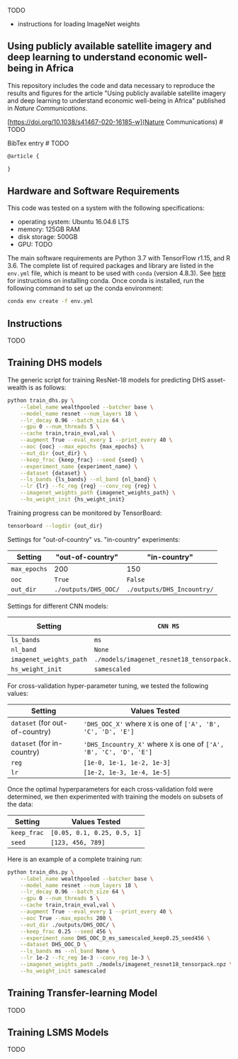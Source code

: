 TODO
- instructions for loading ImageNet weights

## Using publicly available satellite imagery and deep learning to understand economic well-being in Africa

This repository includes the code and data necessary to reproduce the results and figures for the article "Using publicly available satellite imagery and deep learning to understand economic well-being in Africa" published in *Nature Communications*.

[https://doi.org/10.1038/s41467-020-16185-w](Nature Communications)  # TODO

BibTex entry  # TODO

```tex
@article {

}
```


## Hardware and Software Requirements

This code was tested on a system with the following specifications:

- operating system: Ubuntu 16.04.6 LTS
- memory: 125GB RAM
- disk storage: 500GB
- GPU: TODO

The main software requirements are Python 3.7 with TensorFlow r1.15, and R 3.6. The complete list of required packages and library are listed in the `env.yml` file, which is meant to be used with `conda` (version 4.8.3). See [here](https://docs.conda.io/projects/conda/en/latest/user-guide/install/) for instructions on installing conda. Once conda is installed, run the following command to set up the conda environment:

```bash
conda env create -f env.yml
```


## Instructions

TODO


## Training DHS models

The generic script for training ResNet-18 models for predicting DHS asset-wealth is as follows:

```bash
python train_dhs.py \
    --label_name wealthpooled --batcher base \
    --model_name resnet --num_layers 18 \
    --lr_decay 0.96 --batch_size 64 \
    --gpu 0 --num_threads 5 \
    --cache train,train_eval,val \
    --augment True --eval_every 1 --print_every 40 \
    --ooc {ooc} --max_epochs {max_epochs} \
    --out_dir {out_dir} \
    --keep_frac {keep_frac} --seed {seed} \
    --experiment_name {experiment_name} \
    --dataset {dataset} \
    --ls_bands {ls_bands} --nl_band {nl_band} \
    --lr {lr} --fc_reg {reg} --conv_reg {reg} \
    --imagenet_weights_path {imagenet_weights_path} \
    --hs_weight_init {hs_weight_init}
```

Training progress can be monitored by TensorBoard:

```bash
tensorboard --logdir {out_dir}
```

Settings for "out-of-country" vs. "in-country" experiments:

Setting      | "out-of-country"     | "in-country"
-------------|----------------------|-------------
`max_epochs` | 200                  | 150
`ooc`        | `True`               | `False`
`out_dir`    | `./outputs/DHS_OOC/` | `./outputs/DHS_Incountry/`

Settings for different CNN models:

Setting                 | `CNN MS`                                    | `CNN NL`
------------------------|---------------------------------------------|-------------
`ls_bands`              | `ms`                                        | `None`
`nl_band`               | `None`                                      | `split`
`imagenet_weights_path` | `./models/imagenet_resnet18_tensorpack.npz` | `None`
`hs_weight_init`        | `samescaled`                                | `None`

For cross-validation hyper-parameter tuning, we tested the following values:

Setting                        | Values Tested
-------------------------------|--------------------------------------------------------------------
`dataset` (for out-of-country) | `'DHS_OOC_X'` where `X` is one of `['A', 'B', 'C', 'D', 'E']`
`dataset` (for in-country)     | `'DHS_Incountry_X'` where `X` is one of `['A', 'B', 'C', 'D', 'E']`
`reg`                          | `[1e-0, 1e-1, 1e-2, 1e-3]`
`lr`                           | `[1e-2, 1e-3, 1e-4, 1e-5]`

Once the optimal hyperparameters for each cross-validation fold were determined, we then experimented with training the models on subsets of the data:

Setting     | Values Tested
------------|----------------------------
`keep_frac` | `[0.05, 0.1, 0.25, 0.5, 1]`
`seed`      | `[123, 456, 789]`

Here is an example of a complete training run:

```bash
python train_dhs.py \
    --label_name wealthpooled --batcher base \
    --model_name resnet --num_layers 18 \
    --lr_decay 0.96 --batch_size 64 \
    --gpu 0 --num_threads 5 \
    --cache train,train_eval,val \
    --augment True --eval_every 1 --print_every 40 \
    --ooc True --max_epochs 200 \
    --out_dir ./outputs/DHS_OOC/ \
    --keep_frac 0.25 --seed 456 \
    --experiment_name DHS_OOC_D_ms_samescaled_keep0.25_seed456 \
    --dataset DHS_OOC_D \
    --ls_bands ms --nl_band None \
    --lr 1e-2 --fc_reg 1e-3 --conv_reg 1e-3 \
    --imagenet_weights_path ./models/imagenet_resnet18_tensorpack.npz \
    --hs_weight_init samescaled
```


## Training Transfer-learning Model

TODO


## Training LSMS Models

TODO
